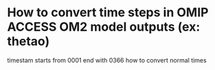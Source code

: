# How to convert time steps in OMIP ACCESS OM2 model outputs (ex: thetao) 
timestam starts from 0001 end with 0366 how to convert normal times
